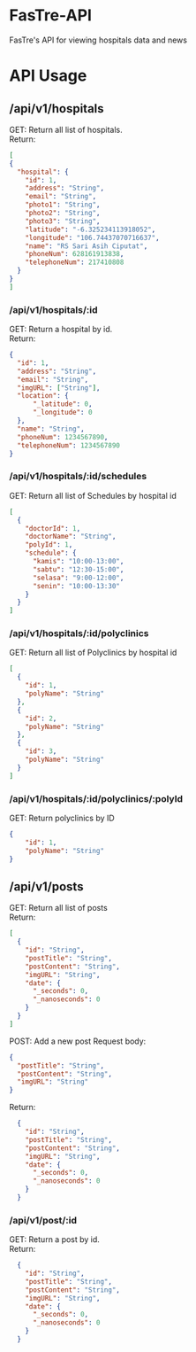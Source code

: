 # FasTre-API  
FasTre's API for viewing hospitals data and news  

# API Usage  

## /api/v1/hospitals  
GET: Return all list of hospitals.  
Return:
```json
[
{
  "hospital": {
    "id": 1,
    "address": "String",
    "email": "String",
    "photo1": "String",
    "photo2": "String",
    "photo3": "String",
    "latitude": "-6.325234113918052",
    "longitude": "106.74437070716637",
    "name": "RS Sari Asih Ciputat",
    "phoneNum": 628161913838,
    "telephoneNum": 217410808
  }
}
]
```

### /api/v1/hospitals/:id

GET: Return a hospital by id.  
Return:
```json
{
  "id": 1,
  "address": "String",
  "email": "String",
  "imgURL": ["String"],
  "location": {
      "_latitude": 0,
      "_longitude": 0
  },
  "name": "String",
  "phoneNum": 1234567890,
  "telephoneNum": 1234567890
}
```


### /api/v1/hospitals/:id/schedules
GET: Return all list of Schedules by hospital id
```json
[
  {
    "doctorId": 1,
    "doctorName": "String",
    "polyId": 1,
    "schedule": {
      "kamis": "10:00-13:00",
      "sabtu": "12:30-15:00",
      "selasa": "9:00-12:00",
      "senin": "10:00-13:30"
    }
  }
]
```

### /api/v1/hospitals/:id/polyclinics
GET: Return all list of Polyclinics by hospital id
```json
[
  {
    "id": 1,
    "polyName": "String"
  },
  {
    "id": 2,
    "polyName": "String"
  },
  {
    "id": 3,
    "polyName": "String"
  }
]
```

### /api/v1/hospitals/:id/polyclinics/:polyId
GET: Return polyclinics by ID
```json
{
    "id": 1,
    "polyName": "String"
}
```



## /api/v1/posts  

GET: Return all list of posts  
Return:
```json
[
  {
    "id": "String",
    "postTitle": "String",
    "postContent": "String",
    "imgURL": "String",
    "date": {
      "_seconds": 0,
      "_nanoseconds": 0
    }
  }
]
```




POST: Add a new post
Request body:
```json
{
  "postTitle": "String",
  "postContent": "String",
  "imgURL": "String"
}
```

Return: 
```json
  {
    "id": "String",
    "postTitle": "String",
    "postContent": "String",
    "imgURL": "String",
    "date": {
      "_seconds": 0,
      "_nanoseconds": 0
    }
  }
```
### /api/v1/post/:id  

GET: Return a post by id.  
Return: 
```json
  {
    "id": "String",
    "postTitle": "String",
    "postContent": "String",
    "imgURL": "String",
    "date": {
      "_seconds": 0,
      "_nanoseconds": 0
    }
  }
```